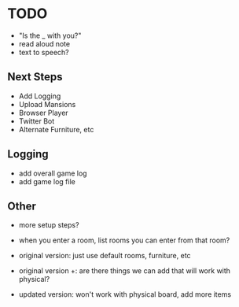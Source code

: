 # TODO

- "Is the _ with you?"
- read aloud note
- text to speech?

## Next Steps

- Add Logging
- Upload Mansions
- Browser Player
- Twitter Bot
- Alternate Furniture, etc

## Logging

- add overall game log
- add game log file

## Other

- more setup steps?
- when you enter a room, list rooms you can enter from that room?

- original version: just use default rooms, furniture, etc
- original version +: are there things we can add that will work with physical?
- updated version: won't work with physical board, add more items

